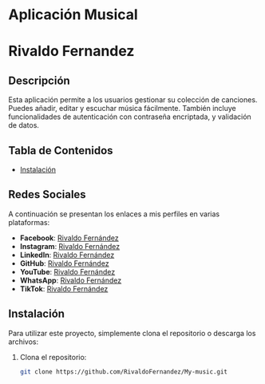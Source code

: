# Aplicación Musical
# Rivaldo Fernandez
## Descripción
Esta aplicación permite a los usuarios gestionar su colección de canciones. Puedes añadir, editar y escuchar música fácilmente. También incluye funcionalidades de autenticación con contraseña encriptada, y validación de datos.

## Tabla de Contenidos
- [Instalación](#instalación)



## Redes Sociales
A continuación se presentan los enlaces a mis perfiles en varias plataformas:

- **Facebook**: [Rivaldo Fernández](https://www.facebook.com/rivaldo.fernandez.07)
- **Instagram**: [Rivaldo Fernández](https://www.instagram.com/rivaldo_fcr7)
- **LinkedIn**: [Rivaldo Fernández](https://www.linkedin.com/in/rivaldo-fernandez)
- **GitHub**: [Rivaldo Fernández](https://github.com/RivaldoFernandez)
- **YouTube**: [Rivaldo Fernández](https://www.youtube.com/@rivaldofernandez)
- **WhatsApp**: [Rivaldo Fernández](https://wa.me/51993074958)
- **TikTok**: [Rivaldo Fernández](https://www.tiktok.com/@don.t_love_25)


## Instalación
Para utilizar este proyecto, simplemente clona el repositorio o descarga los archivos:

1. Clona el repositorio:
   ```bash
   git clone https://github.com/RivaldoFernandez/My-music.git
